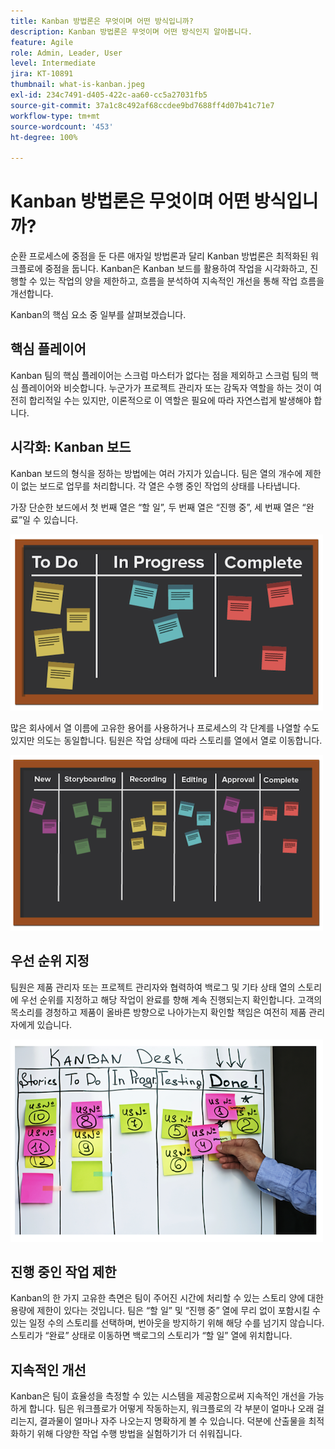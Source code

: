 ```yaml
---
title: Kanban 방법론은 무엇이며 어떤 방식입니까?
description: Kanban 방법론은 무엇이며 어떤 방식인지 알아봅니다.
feature: Agile
role: Admin, Leader, User
level: Intermediate
jira: KT-10891
thumbnail: what-is-kanban.jpeg
exl-id: 234c7491-d405-422c-aa60-cc5a27031fb5
source-git-commit: 37a1c8c492af68ccdee9bd7688ff4d07b41c71e7
workflow-type: tm+mt
source-wordcount: '453'
ht-degree: 100%

---
```


# Kanban 방법론은 무엇이며 어떤 방식입니까?

순환 프로세스에 중점을 둔 다른 애자일 방법론과 달리 Kanban 방법론은 최적화된 워크플로에 중점을 둡니다. Kanban은 Kanban 보드를 활용하여 작업을 시각화하고, 진행할 수 있는 작업의 양을 제한하고, 흐름을 분석하여 지속적인 개선을 통해 작업 흐름을 개선합니다.


Kanban의 핵심 요소 중 일부를 살펴보겠습니다.



## 핵심 플레이어

Kanban 팀의 핵심 플레이어는 스크럼 마스터가 없다는 점을 제외하고 스크럼 팀의 핵심 플레이어와 비슷합니다. 누군가가 프로젝트 관리자 또는 감독자 역할을 하는 것이 여전히 합리적일 수는 있지만, 이론적으로 이 역할은 필요에 따라 자연스럽게 발생해야 합니다.

## 시각화: Kanban 보드

Kanban 보드의 형식을 정하는 방법에는 여러 가지가 있습니다. 팀은 열의 개수에 제한이 없는 보드로 업무를 처리합니다. 각 열은 수행 중인 작업의 상태를 나타냅니다.

가장 단순한 보드에서 첫 번째 열은 “할 일”, 두 번째 열은 “진행 중”, 세 번째 열은 “완료”일 수 있습니다.

![칠판과 스티커 메모](assets/agile4-01.png)

많은 회사에서 열 이름에 고유한 용어를 사용하거나 프로세스의 각 단계를 나열할 수도 있지만 의도는 동일합니다. 팀원은 작업 상태에 따라 스토리를 열에서 열로 이동합니다.

![칠판과 스티커 메모](assets/agile4-02.png)

## 우선 순위 지정

팀원은 제품 관리자 또는 프로젝트 관리자와 협력하여 백로그 및 기타 상태 열의 스토리에 우선 순위를 지정하고 해당 작업이 완료를 향해 계속 진행되는지 확인합니다. 고객의 목소리를 경청하고 제품이 올바른 방향으로 나아가는지 확인할 책임은 여전히 제품 관리자에게 있습니다.

![Kanban 화이트보드](assets/agile4-03.png)

## 진행 중인 작업 제한

Kanban의 한 가지 고유한 측면은 팀이 주어진 시간에 처리할 수 있는 스토리 양에 대한 용량에 제한이 있다는 것입니다. 팀은 “할 일” 및 “진행 중” 열에 무리 없이 포함시킬 수 있는 일정 수의 스토리를 선택하며, 번아웃을 방지하기 위해 해당 수를 넘기지 않습니다. 스토리가 “완료” 상태로 이동하면 백로그의 스토리가 “할 일” 열에 위치합니다.

## 지속적인 개선

Kanban은 팀이 효율성을 측정할 수 있는 시스템을 제공함으로써 지속적인 개선을 가능하게 합니다. 팀은 워크플로가 어떻게 작동하는지, 워크플로의 각 부분이 얼마나 오래 걸리는지, 결과물이 얼마나 자주 나오는지 명확하게 볼 수 있습니다. 덕분에 산출물을 최적화하기 위해 다양한 작업 수행 방법을 실험하기가 더 쉬워집니다.
